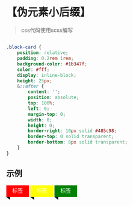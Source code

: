 # 【伪元素小后缀】

> css代码使用scss编写
## 
```scss
.block-card {
    position: relative;
    padding: 0.2rem 1rem;
    background-color: #1b347f;
    color: #fff;
    display: inline-block;
    height: 25px;
    &::after {
        content: '';
        position: absolute;
        top: 100%;
        left: 0;
        margin-top: 0;
        width: 0;
        height: 0;
        border-right: 10px solid #485c98;
        border-top: 0 solid transparent;
        border-bottom: 8px solid transparent;
    }
}
```

## 示例
<style>
.red {
    background: red;
}
.yellow {
    background: yellow;
}
.green {
    background: green;
}
.css-10-b-c {
    position: relative;
    padding: 0.2rem 1rem;
    color: #fff;
    display: inline-block;
    height: 25px;
}   
.css-10-b-c::after {
    content: '';
    position: absolute;
    top: 100%;
    left: 0;
    margin-top: 0;
    width: 0;
    height: 0;
    border-right: 10px solid #111;
    border-top: 0 solid transparent;
    border-bottom: 8px solid transparent;
}
</style>
<div class="css-10-b-c red">标签</div>
<div class="css-10-b-c yellow">标签</div>
<div class="css-10-b-c green">标签</div>